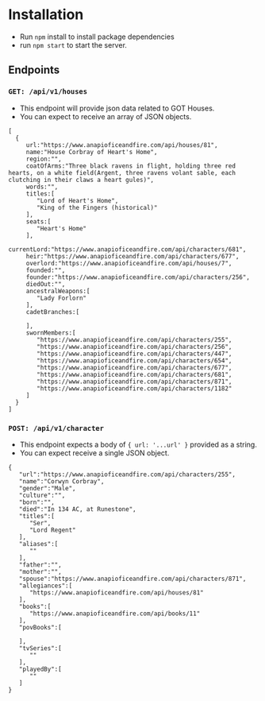 # Installation

* Run `npm` install to install package dependencies
* run `npm start` to start the server.


## Endpoints

### `GET: /api/v1/houses`

  * This endpoint will provide json data related to GOT Houses.
  * You can expect to receive an array of JSON objects.

```
[
  {  
     url:"https://www.anapioficeandfire.com/api/houses/81",
     name:"House Corbray of Heart's Home",
     region:"",
     coatOfArms:"Three black ravens in flight, holding three red hearts, on a white field(Argent, three ravens volant sable, each clutching in their claws a heart gules)",
     words:"",
     titles:[  
        "Lord of Heart's Home",
        "King of the Fingers (historical)"
     ],
     seats:[  
        "Heart's Home"
     ],
     currentLord:"https://www.anapioficeandfire.com/api/characters/681",
     heir:"https://www.anapioficeandfire.com/api/characters/677",
     overlord:"https://www.anapioficeandfire.com/api/houses/7",
     founded:"",
     founder:"https://www.anapioficeandfire.com/api/characters/256",
     diedOut:"",
     ancestralWeapons:[  
        "Lady Forlorn"
     ],
     cadetBranches:[  

     ],
     swornMembers:[  
        "https://www.anapioficeandfire.com/api/characters/255",
        "https://www.anapioficeandfire.com/api/characters/256",
        "https://www.anapioficeandfire.com/api/characters/447",
        "https://www.anapioficeandfire.com/api/characters/654",
        "https://www.anapioficeandfire.com/api/characters/677",
        "https://www.anapioficeandfire.com/api/characters/681",
        "https://www.anapioficeandfire.com/api/characters/871",
        "https://www.anapioficeandfire.com/api/characters/1182"
     ]
  }
]
```

### `POST: /api/v1/character`

  * This endpoint expects a body of `{ url: '...url' }` provided as a string.
  * You can expect receive a single JSON object.

```
{  
   "url":"https://www.anapioficeandfire.com/api/characters/255",
   "name":"Corwyn Corbray",
   "gender":"Male",
   "culture":"",
   "born":"",
   "died":"In 134 AC, at Runestone",
   "titles":[  
      "Ser",
      "Lord Regent"
   ],
   "aliases":[  
      ""
   ],
   "father":"",
   "mother":"",
   "spouse":"https://www.anapioficeandfire.com/api/characters/871",
   "allegiances":[  
      "https://www.anapioficeandfire.com/api/houses/81"
   ],
   "books":[  
      "https://www.anapioficeandfire.com/api/books/11"
   ],
   "povBooks":[  

   ],
   "tvSeries":[  
      ""
   ],
   "playedBy":[  
      ""
   ]
}
```
